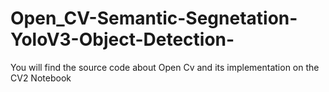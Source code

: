 # Open_CV-Semantic-Segnetation-YoloV3-Object-Detection-

You will find the source code about Open Cv  and its implementation on the CV2 Notebook
